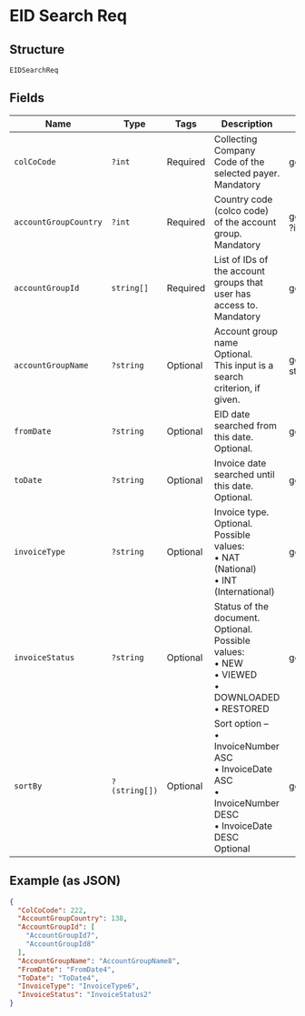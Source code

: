 
# EID Search Req

## Structure

`EIDSearchReq`

## Fields

| Name | Type | Tags | Description | Getter | Setter |
|  --- | --- | --- | --- | --- | --- |
| `colCoCode` | `?int` | Required | Collecting Company Code of the selected payer.<br>Mandatory | getColCoCode(): ?int | setColCoCode(?int colCoCode): void |
| `accountGroupCountry` | `?int` | Required | Country code (colco code) of the account group.<br>Mandatory | getAccountGroupCountry(): ?int | setAccountGroupCountry(?int accountGroupCountry): void |
| `accountGroupId` | `string[]` | Required | List of IDs of the account groups that user has access to.<br>Mandatory | getAccountGroupId(): array | setAccountGroupId(array accountGroupId): void |
| `accountGroupName` | `?string` | Optional | Account group name<br>Optional.<br>This input is a search criterion, if given. | getAccountGroupName(): ?string | setAccountGroupName(?string accountGroupName): void |
| `fromDate` | `?string` | Optional | EID date searched from this date.<br>Optional. | getFromDate(): ?string | setFromDate(?string fromDate): void |
| `toDate` | `?string` | Optional | Invoice date searched until this date.<br>Optional. | getToDate(): ?string | setToDate(?string toDate): void |
| `invoiceType` | `?string` | Optional | Invoice type.<br>Optional.<br>Possible values:<br>•    NAT (National)<br>•    INT (International) | getInvoiceType(): ?string | setInvoiceType(?string invoiceType): void |
| `invoiceStatus` | `?string` | Optional | Status of the document.<br>Optional.<br>Possible values:<br>•    NEW<br>•    VIEWED<br>•    DOWNLOADED<br>•    RESTORED | getInvoiceStatus(): ?string | setInvoiceStatus(?string invoiceStatus): void |
| `sortBy` | `?(string[])` | Optional | Sort option –<br>•    InvoiceNumber ASC<br>•    InvoiceDate ASC<br>•    InvoiceNumber DESC<br>•    InvoiceDate DESC<br>Optional | getSortBy(): ?array | setSortBy(?array sortBy): void |

## Example (as JSON)

```json
{
  "ColCoCode": 222,
  "AccountGroupCountry": 138,
  "AccountGroupId": [
    "AccountGroupId7",
    "AccountGroupId8"
  ],
  "AccountGroupName": "AccountGroupName8",
  "FromDate": "FromDate4",
  "ToDate": "ToDate4",
  "InvoiceType": "InvoiceType6",
  "InvoiceStatus": "InvoiceStatus2"
}
```

